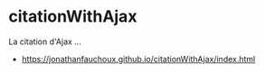 # citationWithAjax
La citation d'Ajax ...
* https://jonathanfauchoux.github.io/citationWithAjax/index.html

